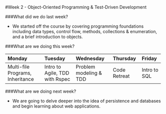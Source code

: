 #Week 2 - Object-Oriented Programming & Test-Driven Development

###What did we do last week?
- We started off the course by covering programming foundations including data types, control flow, methods, collections & enumeration, and a brief introduction to objects.

###What are we doing this week?

|Monday         | Tuesday         |Wednesday        |Thursday         |  Friday
|:-----         |:-----           |:-----           |:-----           |:----- 
| Multi-file Programs, Inheritance | Intro to Agile, TDD with Rspec | Problem modeling & TDD| Code Retreat | Intro to SQL

###What are we doing next week?
- We are going to delve deeper into the idea of persistence and databases and begin learning about web applications.
